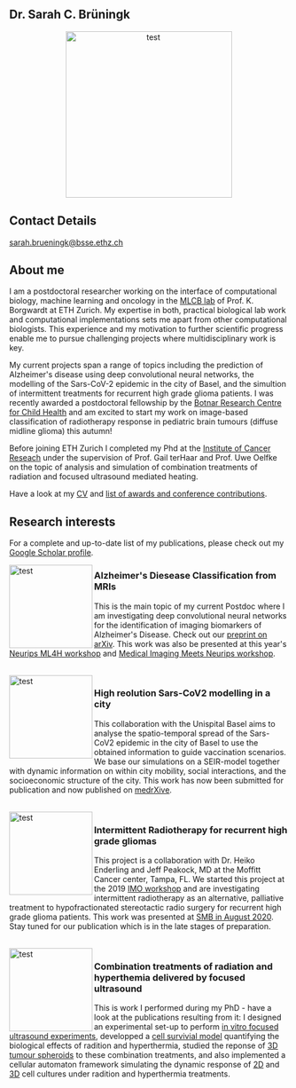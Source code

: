 
## Dr. Sarah C. Brüningk

<p align="center">
<img src="https://user-images.githubusercontent.com/54959592/100919631-5811ab80-34da-11eb-8282-0950e362eeb7.jpeg" alt=test width=300 height=300>
</p>

## Contact Details

sarah.brueningk@bsse.ethz.ch


## About me

I am a postdoctoral researcher working on the interface of computational biology, machine learning and oncology in the [MLCB lab](https://bsse.ethz.ch/mlcb) of Prof. K. Borgwardt at ETH Zurich. My expertise in both, practical biological lab work and computational implementations sets me apart from other computational biologists. This experience and my motivation to further scientific progress enable me to pursue challenging projects where multidisciplinary work is key. 

My current projects span a range of topics including the prediction of Alzheimer's disease using deep convolutional neural networks, the modelling of the Sars-CoV-2 epidemic in the city of Basel, and the simultion of intermittent treatments for recurrent high grade glioma patients. I was recently awarded a postdoctoral fellowship by the [Botnar Research Centre for Child Health](https://brc.ch/early-career-researchers/) and am excited to start my work on image-based classification of radiotherapy response in pediatric brain tumours (diffuse midline glioma) this autumn!

Before joining ETH Zurich I completed my Phd at the [Institute of Cancer Reseach](https://www.icr.ac.uk/) under the supervision of Prof. Gail terHaar and Prof. Uwe Oelfke on the topic of analysis and simulation of combination treatments of radiation and focused ultrasound mediated heating. 

Have a look at my [CV](https://github.com/sbrueningk/sbrueningk.github.io/files/5631559/CV_SBrueningk.pdf) and [list of awards and conference contributions](https://github.com/sbrueningk/sbrueningk.github.io/blob/main/docs/Publications_SBrueningk.pdf).


## Research interests
For a complete and up-to-date list of my publications, please check out my [Google Scholar profile](https://scholar.google.com/citations?user=Wio1KtsAAAAJ&hl=en).

<img align="left" src="https://user-images.githubusercontent.com/54959592/100927903-cc9e1780-34e5-11eb-9be5-87cd54018bf5.png" alt=test width=150 height=150>

### Alzheimer's Diesease Classification from MRIs
This is the main topic of my current Postdoc where I am investigating deep convolutional neural networks for the identification of imaging biomarkers of Alzheimer's Disease. Check out our [preprint on arXiv](https://arxiv.org/abs/2011.06531). This work was also be presented at this year's [Neurips ML4H workshop](https://ml4health.github.io/2020/) and [Medical Imaging Meets Neurips workshop](https://sites.google.com/view/med-neurips-2020). 
  
<br>
<img align="left" src="https://user-images.githubusercontent.com/54959592/100928293-4cc47d00-34e6-11eb-8f04-39b697737dbe.png" alt=test width=150 height=150>


### High reolution Sars-CoV2 modelling in a city
This collaboration with the Unispital Basel aims to analyse the spatio-temporal spread of the Sars-CoV2 epidemic in the city of Basel to use the obtained information to guide vaccination scenarios. We base our simulations on a SEIR-model together with dynamic information on within city mobility, social interactions, and the socioeconomic structure of the city. This work has now been submitted for publication and now published on [medrXive](https://medrxiv.org/cgi/content/short/2020.12.15.20248130v1).

<br>
<img align="left" src="https://user-images.githubusercontent.com/54959592/100929177-82b63100-34e7-11eb-8e3b-220c6216df82.png" alt=test width=150 height=150>


### Intermittent Radiotherapy for recurrent high grade gliomas
This project is a collaboration with Dr. Heiko Enderling and Jeff Peakock, MD at the Moffitt Cancer center, Tampa, FL. We started this project at the 2019 [IMO workshop](http://blog.mathematical-oncology.org/IMO-workshop-a-history.html) and are investigating intermittent radiotherapy as an alternative, palliative treatment to hypofractionated stereotactic radio surgery for recurrent high grade glioma patients. This work was presented at [SMB in August 2020](https://smb2020.org/wednesday/#MS2). Stay tuned for our publication which is in the late stages of preparation. 

<br>
<img align="left" src="https://user-images.githubusercontent.com/54959592/100930202-0a506f80-34e9-11eb-8c41-27fb051d0bbc.png" alt=test width=150 height=150>


### Combination treatments of radiation and hyperthemia delivered by focused ultrasound
This is work I performed during my PhD - have a look at the publications resulting from it: I designed an experimental set-up to perform [in vitro focused ultrasound experiments](https://www.ncbi.nlm.nih.gov/pmc/articles/PMC6878221/), developped a [cell survivial model](https://www.tandfonline.com/doi/abs/10.1080/02656736.2017.1341059) quantifying the biological effects of radition and hyperthermia, studied the reponse of [3D tumour spheroids](https://www.nature.com/articles/s41598-020-58569-4) to these combination treatments, and also implemented a cellular automaton framework simulating the dynamic response of [2D](https://royalsocietypublishing.org/doi/full/10.1098/rsif.2017.0681) and [3D](https://www.nature.com/articles/s41598-019-54117-x) cell cultures under radition and hyperthermia treatments. 

[1]: https://user-images.githubusercontent.com/54959592/100919631-5811ab80-34da-11eb-8282-0950e362eeb7.jpeg

